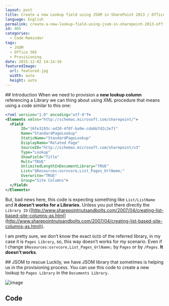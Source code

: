 ```yaml
---
layout: post
title: Create a new Lookup field using JSOM in SharePoint 2013 / Office 365
language: English
permalink: create-a-new-lookup-field-using-jsom-in-sharepoint-2013-office-365
id: 465
categories:
  - Code-Reminder
tags:
  - JSOM
  - Office 365
  - Provisioning
date: 2015-12-02 14:14:16
featuredImage: 
  url: featured.jpg
  width: auto
  height: auto
---
```


## Introduction
When we need to provision a **new lookup column** referencing a Library we can thing about using XML procedure that means using a code similar to this one:

```xml
<?xml version="1.0" encoding="utf-8"?>
<Elements xmlns="http://schemas.microsoft.com/sharepoint/">  
  <Field
       ID="{6fe3193c-ad20-4f0f-ba9e-cdabb7d2c2e7}"
       Name="StandardPageLookup" 
       StaticName="StandardPageLookup" 
       DisplayName="Related Page" 
       SourceID="http://schemas.microsoft.com/sharepoint/v3" 
       Type="Lookup" 
       ShowField="Title" 
       Mult="TRUE" 
       UnlimitedLengthInDocumentLibrary="TRUE" 
       List="$Resources:osrvcore,List_Pages_UrlName;" 
       Overwrite="TRUE"
       Group="Site Columns">
  </Field>
</Elements>
```

But, bad news here, this code is expecting something like `List/ListName` and **it doesn’t works for a Libraries.** Unless you put there directly the `Library ID` ([http://www.sharepointnutsandbolts.com/2007/04/creating-list-based-site-columns-as.html](http://www.sharepointnutsandbolts.com/2007/04/creating-list-based-site-columns-as.html)).

I am pretty sure, we don’t know the exact `GUID` of the referred library, in my case it is `Pages Library`, so, this way doesn’t works for my scenario. Even if I change `$Resources:osrvcore,List_Pages_UrlName;` by `Pages` or by `/Pages`. **It doesn’t works**.

## JSOM to rescue
Luckily, we have JSOM library that sometimes is helping us in the provisioning process.
You can use this code to create a new lookup to `Pages Library` in the `Documents Library`.

![image](./image.png)

## Code
<script src="https://gist.github.com/jquintozamora/900e1b28f406b6410f48.js"></script>